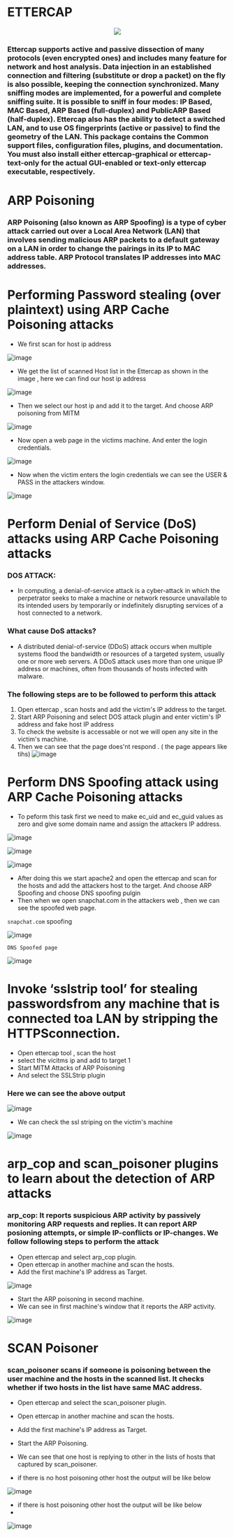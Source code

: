 # ETTERCAP
<p align="center">
          <img src="https://www.kali.org/tools/ettercap/images/ettercap-logo.svg"/> <br/>
</p>

### Ettercap supports active and passive dissection of many protocols (even encrypted ones) and includes many feature for network and host analysis. Data injection in an established connection and filtering (substitute or drop a packet) on the fly is also possible, keeping the connection synchronized. Many sniffing modes are implemented, for a powerful and complete sniffing suite. It is possible to sniff in four modes: IP Based, MAC Based, ARP Based (full-duplex) and PublicARP Based (half-duplex). Ettercap also has the ability to detect a switched LAN, and to use OS fingerprints (active or passive) to find the geometry of the LAN. This package contains the Common support files, configuration files, plugins, and documentation. You must also install either ettercap-graphical or ettercap-text-only for the actual GUI-enabled or text-only ettercap executable, respectively.

# ARP Poisoning
### ARP Poisoning (also known as ARP Spoofing) is a type of cyber attack carried out over a Local Area Network (LAN) that involves sending malicious ARP packets to a default gateway on a LAN in order to change the pairings in its IP to MAC address table. ARP Protocol translates IP addresses into MAC addresses. 


# Performing Password stealing (over plaintext) using ARP Cache Poisoning attacks
- We first scan for host ip address

![image](https://user-images.githubusercontent.com/68326118/227765272-f8acc10e-79b6-4241-acbd-a3d987a29a71.png)

- We get the list of scanned Host list in the Ettercap as shown in the image , here we can find our host ip address

![image](https://user-images.githubusercontent.com/68326118/227765369-be70a619-bd97-405a-a8d9-cd2f594ef4d2.png)

- Then we select our host ip and add it to the target. And choose ARP poisoning from MITM

![image](https://user-images.githubusercontent.com/68326118/227765465-eb9d0e97-a971-4239-aafe-a386a2ae836e.png)

- Now open a web page in the victims machine. And enter the login credentials.

![image](https://user-images.githubusercontent.com/68326118/227765555-53060835-0f2c-4dd8-832a-6a7f1da68ee5.png)

- Now when the victim enters the login credentials we can see the USER & PASS in the attackers window.

![image](https://user-images.githubusercontent.com/68326118/227765661-43c8ec4e-f382-4f99-8273-5a053be49864.png)

# Perform Denial of Service (DoS) attacks using ARP Cache Poisoning attacks 

### DOS ATTACK:
- In computing, a denial-of-service attack is a cyber-attack in which the perpetrator seeks to make a machine or network resource unavailable to its intended users by temporarily or indefinitely disrupting services of a host connected to a network.
### What cause DoS attacks?
- A distributed denial-of-service (DDoS) attack occurs when multiple systems flood the bandwidth or resources of a targeted system, usually one or more web servers. A DDoS attack uses more than one unique IP address or machines, often from thousands of hosts infected with malware.

### The following steps are to be followed to perform this attack
1. Open ettercap , scan hosts and add the victim's IP address to the target.
2. Start ARP Poisoning and select DOS attack plugin and enter victim's IP address and fake host IP address
3. To check the website is accessable or not we will open any site in the victim's machine.
4. Then we can see that the page does'nt respond .
( the page appears like tihs)
![image](https://user-images.githubusercontent.com/68326118/227771153-2b1c763b-fb6e-463d-a6e7-ea3f947546fd.png)

#  Perform DNS Spoofing attack using ARP Cache Poisoning attacks 

- To peform this task first we need to make ec_uid and ec_guid values as zero and give some domain name and assign the attackers IP address.

![image](https://user-images.githubusercontent.com/68326118/227768095-16ce5d30-d4d8-42fc-a58e-01e464aa4a53.png)

![image](https://user-images.githubusercontent.com/68326118/227767987-e11b0d5b-f7db-4aa4-9880-4478eb4f5843.png)

![image](https://user-images.githubusercontent.com/68326118/227768060-efe57151-bf1e-4b9c-a06c-c5cc0578e629.png)

- After doing this we start apache2 and open the ettercap and scan for the hosts and add the attackers host to the target. And choose ARP Spoofing and choose DNS spoofing pulgin
- Then when we open snapchat.com in the attackers web , then we can see the spoofed web page.

`snapchat.com` spoofing

![image](https://user-images.githubusercontent.com/68326118/227766876-3e0a3252-2be0-4a24-897d-6d7221a833a1.png)

`DNS Spoofed page`

![image](https://user-images.githubusercontent.com/68326118/227767905-73f6ada5-ba86-40d9-9a61-a9f4ec16ff71.png)

#  Invoke ‘sslstrip tool’ for stealing passwordsfrom any machine that is connected toa LAN by stripping the HTTPSconnection. 

 - Open ettercap tool , scan the host 
 - select the vicitms ip and add to target 1 
 - Start MITM Attacks of ARP Poisoning 
 - And select the SSLStrip plugin 
### Here we can see the above output 
 
![image](https://user-images.githubusercontent.com/68326118/227952722-2608aaac-f09f-428e-bafc-312c185c2427.png)

- We can check the ssl striping on the victim's machine 

![image](https://user-images.githubusercontent.com/68326118/227953206-e0ff1f37-edc3-4133-85a8-87b71294d157.png)

# arp_cop and scan_poisoner plugins to learn about the detection of ARP attacks
### arp_cop: It reports suspicious ARP activity by passively monitoring ARP requests and replies. It can report ARP posioning attempts, or simple IP-conflicts or IP-changes. We follow following steps to perform the attack
- Open ettercap and select arp_cop plugin.
- Open ettercap in another machine and scan the hosts.
- Add the first machine's IP address as Target.

![image](https://user-images.githubusercontent.com/68326118/228004106-ac3f82de-af6f-4dc2-8667-dc6995d64b32.png)

- Start the ARP poisoning in second machine.
- We can see in first machine's window that it reports the ARP activity.

![image](https://user-images.githubusercontent.com/68326118/228004219-3596fcc9-60ff-4ae8-b779-bbf527e378ef.png)

# SCAN Poisoner
### scan_poisoner scans if someone is poisoning between the user machine and the hosts in the scanned list. It checks whether if two hosts in the list have same MAC address.
- Open ettercap and select the scan_poisoner plugin.
- Open ettercap in another machine and scan the hosts.
- Add the first machine's IP address as Target.
- Start the ARP Poisoning.
- We can see that one host is replying to other in the lists of hosts that captured by scan_poisoner.


- if there is no host poisoning other host the output will be like below

![image](https://user-images.githubusercontent.com/68326118/228006787-18b8b82c-f1b5-4bdd-a3ab-edb92dfe90e3.png)

- if there is host poisoning other host the output will be like below 
- 
![image](https://user-images.githubusercontent.com/68326118/228007089-6a2ad6b4-0021-4c28-80ff-0e88a57d0d49.png)
